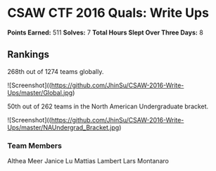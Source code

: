 # CSAW CTF 2016 Quals: Write Ups

**Points Earned:** 511
**Solves:** 7
**Total Hours Slept Over Three Days:** 8

## Rankings
268th out of 1274 teams globally.

![Screenshot]((https://github.com/JhinSu/CSAW-2016-Write-Ups/master/Global.jpg)

50th out of 262 teams in the North American Undergraduate bracket.

![Screenshot]((https://github.com/JhinSu/CSAW-2016-Write-Ups/master/NAUndergrad_Bracket.jpg)

### Team Members
Althea Meer
Janice Lu
Mattias Lambert
Lars Montanaro
